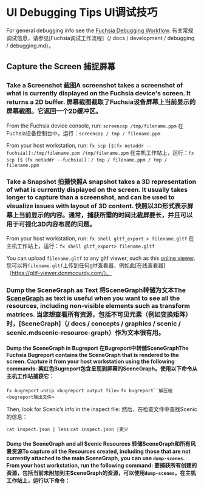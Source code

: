  
# UI Debugging Tips  UI调试技巧 

For general debugging info see the [Fuchsia Debugging Workflow](/docs/development/debugging/debugging.md).  有关常规调试信息，请参见[Fuchsia调试工作流程]（/ docs / development / debugging / debugging.md）。

 
## Capture the Screen  捕捉屏幕 

 
### Take a Screenshot  截图A screenshot takes a screenshot of what is currently displayed on the Fuchsia device's screen. It returns a 2D buffer. 屏幕截图截取了Fuchsia设备屏幕上当前显示的屏幕截图。它返回一个2D缓冲区。

From the Fuchsia device console, run: `screencap /tmp/filename.ppm` 在Fuchsia设备控制台中，运行：`screencap / tmp / filename.ppm`

From your host workstation, run: `fx scp [$(fx netaddr --fuchsia)]:/tmp/filename.ppm /tmp/filename.ppm` 在主机工作站上，运行：`fx scp [$（fx netaddr --fuchsia）]：/ tmp / filename.ppm / tmp / filename.ppm`

 
### Take a Snapshot  拍摄快照A snapshot takes a 3D representation of what is currently displayed on the screen. It usually takes longer to capture than a screenshot, and can be used to visualize issues with layout of 3D content. 快照以3D形式表示屏幕上当前显示的内容。通常，捕获所需的时间比截屏要长，并且可以用于可视化3D内容布局的问题。

From your host workstation, run: `fx shell gltf_export > filename.gltf` 在主机工作站上，运行：`fx shell gltf_export> filename.gltf`

You can upload `filename.gltf` to any gltf viewer, such as this [online viewer](https://gltf-viewer.donmccurdy.com/).  您可以将`filename.gltf`上传到任何gltf查看器，例如此[在线查看器]（https://gltf-viewer.donmccurdy.com/）。

 
### Dump the SceneGraph as Text  将SceneGraph转储为文本The [SceneGraph](/docs/concepts/graphics/scenic/scenic.md#scenic-resource-graph) as text is useful when you want to see all the resources, including non-visible elements such as transform matrices.  当您想查看所有资源，包括不可见元素（例如变换矩阵）时，[SceneGraph]（/ docs / concepts / graphics / scenic / scenic.mdscenic-resource-graph）作为文本很有用。

 
#### Dump the SceneGraph in Bugreport  在Bugreport中转储SceneGraphThe Fuchsia Bugreport contains the SceneGraph that is rendered to the screen. Capture it from your host workstation using the following commands:  紫红色Bugreport包含呈现到屏幕的SceneGraph。使用以下命令从主机工作站捕获它：

`fx bugreport` `unzip <bugreport output file>` `fx bugreport``解压缩<bugreport输出文件>`

Then, look for Scenic’s info in the inspect file:  然后，在检查文件中查找Scenic的信息：

`cat inspect.json | less`  `cat inspect.json |更少`

 
#### Dump the SceneGraph and all Scenic Resources  转储SceneGraph和所有风景资源To capture all the Resources created, including those that are not currently attached to the main SceneGraph, you can use `dump-scenes`. From your host workstation, run the following command: 要捕获所有创建的资源，包括当前未附加到主SceneGraph的资源，可以使用`dump-scenes`。在主机工作站上，运行以下命令：

